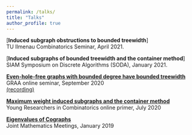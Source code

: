 ```yaml
---
permalink: /talks/
title: "Talks"
author_profile: true
---
```

[**Induced subgraph obstructions to bounded treewidth**] <br/>
TU Ilmenau Combinatorics Seminar, April 2021. <br/> 

[**Induced subgraphs of bounded treewidth and the container method**] <br/>
SIAM Symposium on Discrete Algorithms (SODA), January 2021. <br/>

[**Even-hole-free graphs with bounded degree have bounded treewidth**](https://tabrish.github.io/files/GRAA_2020.pdf) <br/>
GRAA online seminar, September 2020 <br/>
[(recording)](https://bbb-temp.grenet.fr/playback/presentation/2.0/playback.html?meetingId=b0b04c0a35a12221eecc03e1b59e28d3381b1f76-1600346723390)<br/>

[**Maximum weight induced subgraphs and the container method**](https://tabrish.github.io/files/YRC_July_2020.pdf)<br/>
Young Researchers in Combinatorics online primer, July 2020<br/>

[**Eigenvalues of Cographs**](https://tabrish.github.io/files/JMM_2019.pdf)<br/>
Joint Mathematics Meetings, January 2019 <br/>
